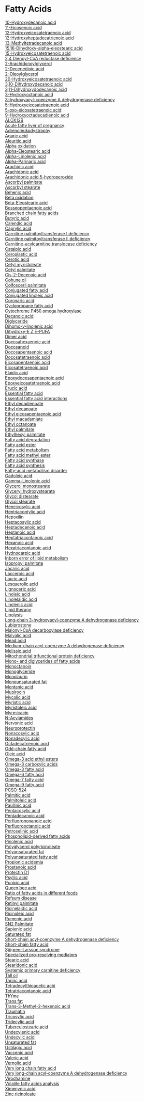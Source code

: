 # Fatty Acids
[10-Hydroxydecanoic acid](https://en.wikipedia.org/wiki/10-Hydroxydecanoic_acid)<br>
[11-Eicosenoic acid](https://en.wikipedia.org/wiki/11-Eicosenoic_acid)<br>
[12-Hydroxyeicosatetraenoic acid](https://en.wikipedia.org/wiki/12-Hydroxyeicosatetraenoic_acid)<br>
[12-Hydroxyheptadecatrienoic acid](https://en.wikipedia.org/wiki/12-Hydroxyheptadecatrienoic_acid)<br>
[13-Methyltetradecanoic acid](https://en.wikipedia.org/wiki/13-Methyltetradecanoic_acid)<br>
[15,16-Dihydroxy-alpha-eleostearic acid](https://en.wikipedia.org/wiki/15,16-Dihydroxy-alpha-eleostearic_acid)<br>
[15-Hydroxyeicosatetraenoic acid](https://en.wikipedia.org/wiki/15-Hydroxyeicosatetraenoic_acid)<br>
[2,4 Dienoyl-CoA reductase deficiency](https://en.wikipedia.org/wiki/2,4_Dienoyl-CoA_reductase_deficiency)<br>
[2-Arachidonoylglycerol](https://en.wikipedia.org/wiki/2-Arachidonoylglycerol)<br>
[2-Decenedioic acid](https://en.wikipedia.org/wiki/2-Decenedioic_acid)<br>
[2-Oleoylglycerol](https://en.wikipedia.org/wiki/2-Oleoylglycerol)<br>
[20-Hydroxyeicosatetraenoic acid](https://en.wikipedia.org/wiki/20-Hydroxyeicosatetraenoic_acid)<br>
[3,10-Dihydroxydecanoic acid](https://en.wikipedia.org/wiki/3,10-Dihydroxydecanoic_acid)<br>
[3,11-Dihydroxydodecanoic acid](https://en.wikipedia.org/wiki/3,11-Dihydroxydodecanoic_acid)<br>
[3-Hydroxyoctanoic acid](https://en.wikipedia.org/wiki/3-Hydroxyoctanoic_acid)<br>
[3-hydroxyacyl-coenzyme A dehydrogenase deficiency](https://en.wikipedia.org/wiki/3-hydroxyacyl-coenzyme_A_dehydrogenase_deficiency)<br>
[5-Hydroxyeicosatetraenoic acid](https://en.wikipedia.org/wiki/5-Hydroxyeicosatetraenoic_acid)<br>
[5-oxo-eicosatetraenoic acid](https://en.wikipedia.org/wiki/5-oxo-eicosatetraenoic_acid)<br>
[9-Hydroxyoctadecadienoic acid](https://en.wikipedia.org/wiki/9-Hydroxyoctadecadienoic_acid)<br>
[ALOX12B](https://en.wikipedia.org/wiki/ALOX12B)<br>
[Acute fatty liver of pregnancy](https://en.wikipedia.org/wiki/Acute_fatty_liver_of_pregnancy)<br>
[Adrenoleukodystrophy](https://en.wikipedia.org/wiki/Adrenoleukodystrophy)<br>
[Agaric acid](https://en.wikipedia.org/wiki/Agaric_acid)<br>
[Aleuritic acid](https://en.wikipedia.org/wiki/Aleuritic_acid)<br>
[Alpha oxidation](https://en.wikipedia.org/wiki/Alpha_oxidation)<br>
[Alpha-Eleostearic acid](https://en.wikipedia.org/wiki/Alpha-Eleostearic_acid)<br>
[Alpha-Linolenic acid](https://en.wikipedia.org/wiki/Alpha-Linolenic_acid)<br>
[Alpha-Parinaric acid](https://en.wikipedia.org/wiki/Alpha-Parinaric_acid)<br>
[Arachidic acid](https://en.wikipedia.org/wiki/Arachidic_acid)<br>
[Arachidonic acid](https://en.wikipedia.org/wiki/Arachidonic_acid)<br>
[Arachidonic acid 5-hydroperoxide](https://en.wikipedia.org/wiki/Arachidonic_acid_5-hydroperoxide)<br>
[Ascorbyl palmitate](https://en.wikipedia.org/wiki/Ascorbyl_palmitate)<br>
[Ascorbyl stearate](https://en.wikipedia.org/wiki/Ascorbyl_stearate)<br>
[Behenic acid](https://en.wikipedia.org/wiki/Behenic_acid)<br>
[Beta oxidation](https://en.wikipedia.org/wiki/Beta_oxidation)<br>
[Beta-Eleostearic acid](https://en.wikipedia.org/wiki/Beta-Eleostearic_acid)<br>
[Bosseopentaenoic acid](https://en.wikipedia.org/wiki/Bosseopentaenoic_acid)<br>
[Branched chain fatty acids](https://en.wikipedia.org/wiki/Branched_chain_fatty_acids)<br>
[Butyric acid](https://en.wikipedia.org/wiki/Butyric_acid)<br>
[Calendic acid](https://en.wikipedia.org/wiki/Calendic_acid)<br>
[Caprylic acid](https://en.wikipedia.org/wiki/Caprylic_acid)<br>
[Carnitine palmitoyltransferase I deficiency](https://en.wikipedia.org/wiki/Carnitine_palmitoyltransferase_I_deficiency)<br>
[Carnitine palmitoyltransferase II deficiency](https://en.wikipedia.org/wiki/Carnitine_palmitoyltransferase_II_deficiency)<br>
[Carnitine-acylcarnitine translocase deficiency](https://en.wikipedia.org/wiki/Carnitine-acylcarnitine_translocase_deficiency)<br>
[Catalpic acid](https://en.wikipedia.org/wiki/Catalpic_acid)<br>
[Ceroplastic acid](https://en.wikipedia.org/wiki/Ceroplastic_acid)<br>
[Cerotic acid](https://en.wikipedia.org/wiki/Cerotic_acid)<br>
[Cetyl myristoleate](https://en.wikipedia.org/wiki/Cetyl_myristoleate)<br>
[Cetyl palmitate](https://en.wikipedia.org/wiki/Cetyl_palmitate)<br>
[Cis-2-Decenoic acid](https://en.wikipedia.org/wiki/Cis-2-Decenoic_acid)<br>
[Cohune oil](https://en.wikipedia.org/wiki/Cohune_oil)<br>
[Colfosceril palmitate](https://en.wikipedia.org/wiki/Colfosceril_palmitate)<br>
[Conjugated fatty acid](https://en.wikipedia.org/wiki/Conjugated_fatty_acid)<br>
[Conjugated linoleic acid](https://en.wikipedia.org/wiki/Conjugated_linoleic_acid)<br>
[Coronaric acid](https://en.wikipedia.org/wiki/Coronaric_acid)<br>
[Cyclopropane fatty acid](https://en.wikipedia.org/wiki/Cyclopropane_fatty_acid)<br>
[Cytochrome P450 omega hydroxylase](https://en.wikipedia.org/wiki/Cytochrome_P450_omega_hydroxylase)<br>
[Decanoic acid](https://en.wikipedia.org/wiki/Decanoic_acid)<br>
[Diglyceride](https://en.wikipedia.org/wiki/Diglyceride)<br>
[Dihomo-γ-linolenic acid](https://en.wikipedia.org/wiki/Dihomo-γ-linolenic_acid)<br>
[Dihydroxy-E,Z,E-PUFA](https://en.wikipedia.org/wiki/Dihydroxy-E,Z,E-PUFA)<br>
[Dimer acid](https://en.wikipedia.org/wiki/Dimer_acid)<br>
[Docosahexaenoic acid](https://en.wikipedia.org/wiki/Docosahexaenoic_acid)<br>
[Docosanoid](https://en.wikipedia.org/wiki/Docosanoid)<br>
[Docosapentaenoic acid](https://en.wikipedia.org/wiki/Docosapentaenoic_acid)<br>
[Docosatetraenoic acid](https://en.wikipedia.org/wiki/Docosatetraenoic_acid)<br>
[Eicosapentaenoic acid](https://en.wikipedia.org/wiki/Eicosapentaenoic_acid)<br>
[Eicosatetraenoic acid](https://en.wikipedia.org/wiki/Eicosatetraenoic_acid)<br>
[Elaidic acid](https://en.wikipedia.org/wiki/Elaidic_acid)<br>
[Epoxydocosapentaenoic acid](https://en.wikipedia.org/wiki/Epoxydocosapentaenoic_acid)<br>
[Epoxyeicosatetraenoic acid](https://en.wikipedia.org/wiki/Epoxyeicosatetraenoic_acid)<br>
[Erucic acid](https://en.wikipedia.org/wiki/Erucic_acid)<br>
[Essential fatty acid](https://en.wikipedia.org/wiki/Essential_fatty_acid)<br>
[Essential fatty acid interactions](https://en.wikipedia.org/wiki/Essential_fatty_acid_interactions)<br>
[Ethyl decadienoate](https://en.wikipedia.org/wiki/Ethyl_decadienoate)<br>
[Ethyl decanoate](https://en.wikipedia.org/wiki/Ethyl_decanoate)<br>
[Ethyl eicosapentaenoic acid](https://en.wikipedia.org/wiki/Ethyl_eicosapentaenoic_acid)<br>
[Ethyl macadamiate](https://en.wikipedia.org/wiki/Ethyl_macadamiate)<br>
[Ethyl octanoate](https://en.wikipedia.org/wiki/Ethyl_octanoate)<br>
[Ethyl palmitate](https://en.wikipedia.org/wiki/Ethyl_palmitate)<br>
[Ethylhexyl palmitate](https://en.wikipedia.org/wiki/Ethylhexyl_palmitate)<br>
[Fatty acid degradation](https://en.wikipedia.org/wiki/Fatty_acid_degradation)<br>
[Fatty acid ester](https://en.wikipedia.org/wiki/Fatty_acid_ester)<br>
[Fatty acid metabolism](https://en.wikipedia.org/wiki/Fatty_acid_metabolism)<br>
[Fatty acid methyl ester](https://en.wikipedia.org/wiki/Fatty_acid_methyl_ester)<br>
[Fatty acid synthase](https://en.wikipedia.org/wiki/Fatty_acid_synthase)<br>
[Fatty acid synthesis](https://en.wikipedia.org/wiki/Fatty_acid_synthesis)<br>
[Fatty-acid metabolism disorder](https://en.wikipedia.org/wiki/Fatty-acid_metabolism_disorder)<br>
[Gadoleic acid](https://en.wikipedia.org/wiki/Gadoleic_acid)<br>
[Gamma-Linolenic acid](https://en.wikipedia.org/wiki/Gamma-Linolenic_acid)<br>
[Glycerol monostearate](https://en.wikipedia.org/wiki/Glycerol_monostearate)<br>
[Glyceryl hydroxystearate](https://en.wikipedia.org/wiki/Glyceryl_hydroxystearate)<br>
[Glycol distearate](https://en.wikipedia.org/wiki/Glycol_distearate)<br>
[Glycol stearate](https://en.wikipedia.org/wiki/Glycol_stearate)<br>
[Heneicosylic acid](https://en.wikipedia.org/wiki/Heneicosylic_acid)<br>
[Hentriacontylic acid](https://en.wikipedia.org/wiki/Hentriacontylic_acid)<br>
[Hepoxilin](https://en.wikipedia.org/wiki/Hepoxilin)<br>
[Heptacosylic acid](https://en.wikipedia.org/wiki/Heptacosylic_acid)<br>
[Heptadecanoic acid](https://en.wikipedia.org/wiki/Heptadecanoic_acid)<br>
[Heptanoic acid](https://en.wikipedia.org/wiki/Heptanoic_acid)<br>
[Heptatriacontanoic acid](https://en.wikipedia.org/wiki/Heptatriacontanoic_acid)<br>
[Hexanoic acid](https://en.wikipedia.org/wiki/Hexanoic_acid)<br>
[Hexatriacontanoic acid](https://en.wikipedia.org/wiki/Hexatriacontanoic_acid)<br>
[Hydnocarpic acid](https://en.wikipedia.org/wiki/Hydnocarpic_acid)<br>
[Inborn error of lipid metabolism](https://en.wikipedia.org/wiki/Inborn_error_of_lipid_metabolism)<br>
[Isopropyl palmitate](https://en.wikipedia.org/wiki/Isopropyl_palmitate)<br>
[Jacaric acid](https://en.wikipedia.org/wiki/Jacaric_acid)<br>
[Lacceroic acid](https://en.wikipedia.org/wiki/Lacceroic_acid)<br>
[Lauric acid](https://en.wikipedia.org/wiki/Lauric_acid)<br>
[Lesquerolic acid](https://en.wikipedia.org/wiki/Lesquerolic_acid)<br>
[Lignoceric acid](https://en.wikipedia.org/wiki/Lignoceric_acid)<br>
[Linoleic acid](https://en.wikipedia.org/wiki/Linoleic_acid)<br>
[Linolelaidic acid](https://en.wikipedia.org/wiki/Linolelaidic_acid)<br>
[Linolenic acid](https://en.wikipedia.org/wiki/Linolenic_acid)<br>
[Lipid therapy](https://en.wikipedia.org/wiki/Lipid_therapy)<br>
[Lipolysis](https://en.wikipedia.org/wiki/Lipolysis)<br>
[Long-chain 3-hydroxyacyl-coenzyme A dehydrogenase deficiency](https://en.wikipedia.org/wiki/Long-chain_3-hydroxyacyl-coenzyme_A_dehydrogenase_deficiency)<br>
[Lubiprostone](https://en.wikipedia.org/wiki/Lubiprostone)<br>
[Malonyl-CoA decarboxylase deficiency](https://en.wikipedia.org/wiki/Malonyl-CoA_decarboxylase_deficiency)<br>
[Malvalic acid](https://en.wikipedia.org/wiki/Malvalic_acid)<br>
[Mead acid](https://en.wikipedia.org/wiki/Mead_acid)<br>
[Medium-chain acyl-coenzyme A dehydrogenase deficiency](https://en.wikipedia.org/wiki/Medium-chain_acyl-coenzyme_A_dehydrogenase_deficiency)<br>
[Melissic acid](https://en.wikipedia.org/wiki/Melissic_acid)<br>
[Mitochondrial trifunctional protein deficiency](https://en.wikipedia.org/wiki/Mitochondrial_trifunctional_protein_deficiency)<br>
[Mono- and diglycerides of fatty acids](https://en.wikipedia.org/wiki/Mono-_and_diglycerides_of_fatty_acids)<br>
[Monoctanoin](https://en.wikipedia.org/wiki/Monoctanoin)<br>
[Monoglyceride](https://en.wikipedia.org/wiki/Monoglyceride)<br>
[Monolaurin](https://en.wikipedia.org/wiki/Monolaurin)<br>
[Monounsaturated fat](https://en.wikipedia.org/wiki/Monounsaturated_fat)<br>
[Montanic acid](https://en.wikipedia.org/wiki/Montanic_acid)<br>
[Mupirocin](https://en.wikipedia.org/wiki/Mupirocin)<br>
[Mycolic acid](https://en.wikipedia.org/wiki/Mycolic_acid)<br>
[Myristic acid](https://en.wikipedia.org/wiki/Myristic_acid)<br>
[Myristoleic acid](https://en.wikipedia.org/wiki/Myristoleic_acid)<br>
[Myrmicacin](https://en.wikipedia.org/wiki/Myrmicacin)<br>
[N-Acylamides](https://en.wikipedia.org/wiki/N-Acylamides)<br>
[Nervonic acid](https://en.wikipedia.org/wiki/Nervonic_acid)<br>
[Neuroprotectin](https://en.wikipedia.org/wiki/Neuroprotectin)<br>
[Nonacosylic acid](https://en.wikipedia.org/wiki/Nonacosylic_acid)<br>
[Nonadecylic acid](https://en.wikipedia.org/wiki/Nonadecylic_acid)<br>
[Octadecatrienoic acid](https://en.wikipedia.org/wiki/Octadecatrienoic_acid)<br>
[Odd-chain fatty acid](https://en.wikipedia.org/wiki/Odd-chain_fatty_acid)<br>
[Oleic acid](https://en.wikipedia.org/wiki/Oleic_acid)<br>
[Omega-3 acid ethyl esters](https://en.wikipedia.org/wiki/Omega-3_acid_ethyl_esters)<br>
[Omega-3 carboxylic acids](https://en.wikipedia.org/wiki/Omega-3_carboxylic_acids)<br>
[Omega-3 fatty acid](https://en.wikipedia.org/wiki/Omega-3_fatty_acid)<br>
[Omega-6 fatty acid](https://en.wikipedia.org/wiki/Omega-6_fatty_acid)<br>
[Omega-7 fatty acid](https://en.wikipedia.org/wiki/Omega-7_fatty_acid)<br>
[Omega-9 fatty acid](https://en.wikipedia.org/wiki/Omega-9_fatty_acid)<br>
[PCSO-524](https://en.wikipedia.org/wiki/PCSO-524)<br>
[Palmitic acid](https://en.wikipedia.org/wiki/Palmitic_acid)<br>
[Palmitoleic acid](https://en.wikipedia.org/wiki/Palmitoleic_acid)<br>
[Paullinic acid](https://en.wikipedia.org/wiki/Paullinic_acid)<br>
[Pentacosylic acid](https://en.wikipedia.org/wiki/Pentacosylic_acid)<br>
[Pentadecanoic acid](https://en.wikipedia.org/wiki/Pentadecanoic_acid)<br>
[Perfluorononanoic acid](https://en.wikipedia.org/wiki/Perfluorononanoic_acid)<br>
[Perfluorooctanoic acid](https://en.wikipedia.org/wiki/Perfluorooctanoic_acid)<br>
[Petroselinic acid](https://en.wikipedia.org/wiki/Petroselinic_acid)<br>
[Phospholipid-derived fatty acids](https://en.wikipedia.org/wiki/Phospholipid-derived_fatty_acids)<br>
[Pinolenic acid](https://en.wikipedia.org/wiki/Pinolenic_acid)<br>
[Polyglycerol polyricinoleate](https://en.wikipedia.org/wiki/Polyglycerol_polyricinoleate)<br>
[Polyunsaturated fat](https://en.wikipedia.org/wiki/Polyunsaturated_fat)<br>
[Polyunsaturated fatty acid](https://en.wikipedia.org/wiki/Polyunsaturated_fatty_acid)<br>
[Propionic acidemia](https://en.wikipedia.org/wiki/Propionic_acidemia)<br>
[Prostanoic acid](https://en.wikipedia.org/wiki/Prostanoic_acid)<br>
[Protectin D1](https://en.wikipedia.org/wiki/Protectin_D1)<br>
[Psyllic acid](https://en.wikipedia.org/wiki/Psyllic_acid)<br>
[Punicic acid](https://en.wikipedia.org/wiki/Punicic_acid)<br>
[Queen bee acid](https://en.wikipedia.org/wiki/Queen_bee_acid)<br>
[Ratio of fatty acids in different foods](https://en.wikipedia.org/wiki/Ratio_of_fatty_acids_in_different_foods)<br>
[Refsum disease](https://en.wikipedia.org/wiki/Refsum_disease)<br>
[Retinyl palmitate](https://en.wikipedia.org/wiki/Retinyl_palmitate)<br>
[Ricinelaidic acid](https://en.wikipedia.org/wiki/Ricinelaidic_acid)<br>
[Ricinoleic acid](https://en.wikipedia.org/wiki/Ricinoleic_acid)<br>
[Rumenic acid](https://en.wikipedia.org/wiki/Rumenic_acid)<br>
[SN2 Palmitate](https://en.wikipedia.org/wiki/SN2_Palmitate)<br>
[Sapienic acid](https://en.wikipedia.org/wiki/Sapienic_acid)<br>
[Saturated fat](https://en.wikipedia.org/wiki/Saturated_fat)<br>
[Short-chain acyl-coenzyme A dehydrogenase deficiency](https://en.wikipedia.org/wiki/Short-chain_acyl-coenzyme_A_dehydrogenase_deficiency)<br>
[Short-chain fatty acid](https://en.wikipedia.org/wiki/Short-chain_fatty_acid)<br>
[Sjögren–Larsson syndrome](https://en.wikipedia.org/wiki/Sjögren–Larsson_syndrome)<br>
[Specialized pro-resolving mediators](https://en.wikipedia.org/wiki/Specialized_pro-resolving_mediators)<br>
[Stearic acid](https://en.wikipedia.org/wiki/Stearic_acid)<br>
[Stearidonic acid](https://en.wikipedia.org/wiki/Stearidonic_acid)<br>
[Systemic primary carnitine deficiency](https://en.wikipedia.org/wiki/Systemic_primary_carnitine_deficiency)<br>
[Tall oil](https://en.wikipedia.org/wiki/Tall_oil)<br>
[Tariric acid](https://en.wikipedia.org/wiki/Tariric_acid)<br>
[Tetradecylthioacetic acid](https://en.wikipedia.org/wiki/Tetradecylthioacetic_acid)<br>
[Tetratriacontanoic acid](https://en.wikipedia.org/wiki/Tetratriacontanoic_acid)<br>
[ThYme](https://en.wikipedia.org/wiki/ThYme_(database))<br>
[Trans fat](https://en.wikipedia.org/wiki/Trans_fat)<br>
[Trans-3-Methyl-2-hexenoic acid](https://en.wikipedia.org/wiki/Trans-3-Methyl-2-hexenoic_acid)<br>
[Traumatin](https://en.wikipedia.org/wiki/Traumatin)<br>
[Tricosylic acid](https://en.wikipedia.org/wiki/Tricosylic_acid)<br>
[Tridecylic acid](https://en.wikipedia.org/wiki/Tridecylic_acid)<br>
[Tuberculostearic acid](https://en.wikipedia.org/wiki/Tuberculostearic_acid)<br>
[Undecylenic acid](https://en.wikipedia.org/wiki/Undecylenic_acid)<br>
[Undecylic acid](https://en.wikipedia.org/wiki/Undecylic_acid)<br>
[Unsaturated fat](https://en.wikipedia.org/wiki/Unsaturated_fat)<br>
[Ustilagic acid](https://en.wikipedia.org/wiki/Ustilagic_acid)<br>
[Vaccenic acid](https://en.wikipedia.org/wiki/Vaccenic_acid)<br>
[Valeric acid](https://en.wikipedia.org/wiki/Valeric_acid)<br>
[Vernolic acid](https://en.wikipedia.org/wiki/Vernolic_acid)<br>
[Very long chain fatty acid](https://en.wikipedia.org/wiki/Very_long_chain_fatty_acid)<br>
[Very long-chain acyl-coenzyme A dehydrogenase deficiency](https://en.wikipedia.org/wiki/Very_long-chain_acyl-coenzyme_A_dehydrogenase_deficiency)<br>
[Virodhamine](https://en.wikipedia.org/wiki/Virodhamine)<br>
[Volatile fatty acids analysis](https://en.wikipedia.org/wiki/Volatile_fatty_acids_analysis)<br>
[Ximenynic acid](https://en.wikipedia.org/wiki/Ximenynic_acid)<br>
[Zinc ricinoleate](https://en.wikipedia.org/wiki/Zinc_ricinoleate)<br>
